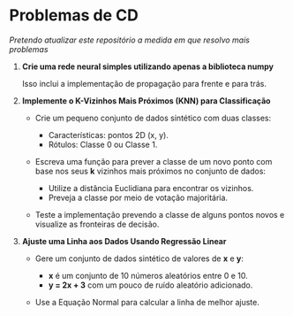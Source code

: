 # Problemas de CD
*Pretendo atualizar este repositório a medida em que resolvo mais problemas*
1. **Crie uma rede neural simples utilizando apenas a biblioteca numpy**

   Isso inclui a implementação de propagação para frente e para trás.

2. **Implemente o K-Vizinhos Mais Próximos (KNN) para Classificação**

   - Crie um pequeno conjunto de dados sintético com duas classes:
     - Características: pontos 2D (x, y).
     - Rótulos: Classe 0 ou Classe 1.

   - Escreva uma função para prever a classe de um novo ponto com base nos seus **k** vizinhos mais próximos no conjunto de dados:
     - Utilize a distância Euclidiana para encontrar os vizinhos.
     - Preveja a classe por meio de votação majoritária.

   - Teste a implementação prevendo a classe de alguns pontos novos e visualize as fronteiras de decisão.

3. **Ajuste uma Linha aos Dados Usando Regressão Linear**

   - Gere um conjunto de dados sintético de valores de **x** e **y**:
     - **x** é um conjunto de 10 números aleatórios entre 0 e 10.
     - **y = 2x + 3** com um pouco de ruído aleatório adicionado.
   
   - Use a Equação Normal para calcular a linha de melhor ajuste.

